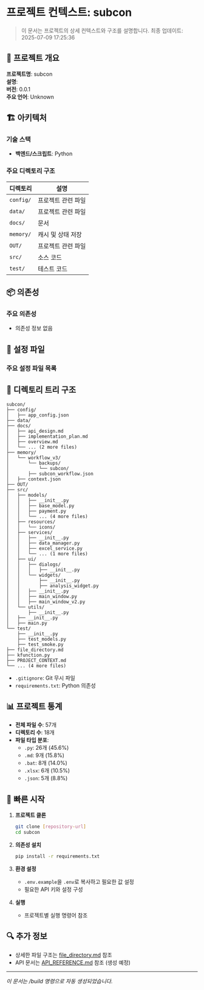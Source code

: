# 프로젝트 컨텍스트: subcon

> 이 문서는 프로젝트의 상세 컨텍스트와 구조를 설명합니다.
> 최종 업데이트: 2025-07-09 17:25:36

## 🎯 프로젝트 개요

**프로젝트명**: subcon  
**설명**:   
**버전**: 0.0.1  
**주요 언어**: Unknown

## 🏗️ 아키텍처

### 기술 스택
- **백엔드/스크립트**: Python

### 주요 디렉토리 구조

| 디렉토리 | 설명 |
|---------|------|
| `config/` | 프로젝트 관련 파일 |
| `data/` | 프로젝트 관련 파일 |
| `docs/` | 문서 |
| `memory/` | 캐시 및 상태 저장 |
| `OUT/` | 프로젝트 관련 파일 |
| `src/` | 소스 코드 |
| `test/` | 테스트 코드 |

## 📦 의존성

### 주요 의존성
- 의존성 정보 없음

## 🔧 설정 파일

### 주요 설정 파일 목록

## 📂 디렉토리 트리 구조

```
subcon/
├── config/
│   ├── app_config.json
├── data/
├── docs/
│   ├── api_design.md
│   ├── implementation_plan.md
│   ├── overview.md
│   └── ... (2 more files)
├── memory/
│   └── workflow_v3/
│       └── backups/
│           └── subcon/
│       ├── subcon_workflow.json
│   ├── context.json
├── OUT/
├── src/
│   ├── models/
│   │   ├── __init__.py
│   │   ├── base_model.py
│   │   ├── payment.py
│   │   └── ... (4 more files)
│   ├── resources/
│   │   └── icons/
│   ├── services/
│   │   ├── __init__.py
│   │   ├── data_manager.py
│   │   ├── excel_service.py
│   │   └── ... (1 more files)
│   ├── ui/
│   │   ├── dialogs/
│   │   │   ├── __init__.py
│   │   └── widgets/
│   │       ├── __init__.py
│   │       ├── analysis_widget.py
│   │   ├── __init__.py
│   │   ├── main_window.py
│   │   ├── main_window_v2.py
│   └── utils/
│       ├── __init__.py
│   ├── __init__.py
│   ├── main.py
└── test/
    ├── __init__.py
    ├── test_models.py
    ├── test_smoke.py
├── file_directory.md
├── kfunction.py
├── PROJECT_CONTEXT.md
└── ... (4 more files)
```
- `.gitignore`: Git 무시 파일
- `requirements.txt`: Python 의존성

## 📊 프로젝트 통계

- **전체 파일 수**: 57개
- **디렉토리 수**: 18개
- **파일 타입 분포**:
  - `.py`: 26개 (45.6%)
  - `.md`: 9개 (15.8%)
  - `.bat`: 8개 (14.0%)
  - `.xlsx`: 6개 (10.5%)
  - `.json`: 5개 (8.8%)

## 🚀 빠른 시작

1. **프로젝트 클론**
   ```bash
   git clone [repository-url]
   cd subcon
   ```

2. **의존성 설치**
   ```bash
   pip install -r requirements.txt
   ```

3. **환경 설정**
   - `.env.example`을 `.env`로 복사하고 필요한 값 설정
   - 필요한 API 키와 설정 구성

4. **실행**
   - 프로젝트별 실행 명령어 참조

## 🔍 추가 정보

- 상세한 파일 구조는 [file_directory.md](./file_directory.md) 참조
- API 문서는 [API_REFERENCE.md](./API_REFERENCE.md) 참조 (생성 예정)

---
*이 문서는 /build 명령으로 자동 생성되었습니다.*
